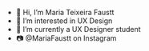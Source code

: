 - 👋 Hi, I’m Maria Teixeira Faustt
- 👀 I’m interested in UX Design  
- 🌱 I’m currently a UX Designer student
- 📷 @MariaFaustt on Instagram 
      
<!---    
MariaLTN/MariaLTN is a ✨ special ✨ repository because its `README.md` (this file) appears on your GitHub profile.
You can click the Preview link to take a look at your changes.
--->
